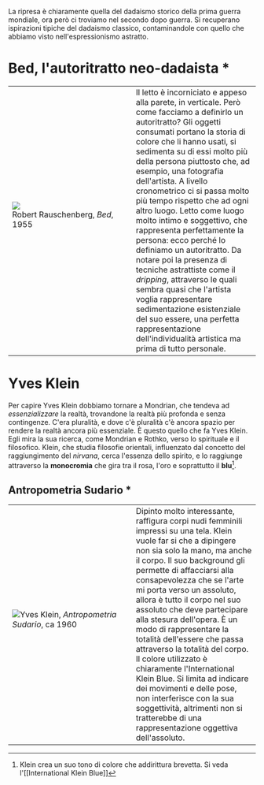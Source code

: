 La ripresa è chiaramente quella del dadaismo storico della prima guerra mondiale, ora però ci troviamo nel secondo dopo guerra. Si recuperano ispirazioni tipiche del dadaismo classico, contaminandole con quello che abbiamo visto nell'espressionismo astratto. 

# Bed, l'autoritratto neo-dadaista *

<table width=100%>
<tr>
	<td width=50%>  <img src="https://i.pinimg.com/236x/82/f7/7e/82f77ee611537b8a9f632542dc6f3008.jpg">
	<br> Robert Rauschenberg, <i>Bed</i>, 1955 <br> 
	<br>
	</td>
	<td width=50%>Il letto è incorniciato e appeso alla parete, in verticale. Però come facciamo a definirlo un autoritratto? Gli oggetti consumati portano la storia di colore che li hanno usati, si sedimenta su di essi molto più della persona piuttosto che, ad esempio, una fotografia dell'artista. A livello cronometrico ci si passa molto più tempo rispetto che ad ogni altro luogo. Letto come luogo molto intimo e soggettivo, che rappresenta perfettamente la persona: ecco perché lo definiamo un autoritratto. 
Da notare poi la presenza di tecniche astrattiste come il <i>dripping</i>, attraverso le quali sembra quasi che l'artista voglia rappresentare sedimentazione esistenziale del suo essere, una perfetta rappresentazione dell'individualità artistica ma prima di tutto personale. 

  </td>
</tr>
</table>

# Yves Klein
Per capire Yves Klein dobbiamo tornare a Mondrian, che tendeva ad *essenzializzare* la realtà, trovandone la realtà più profonda e senza contingenze. C'era pluralità, e dove c'è pluralità c'è ancora spazio per rendere la realtà ancora più essenziale. È questo quello che fa Yves Klein. Egli mira la sua ricerca, come Mondrian e Rothko, verso lo spirituale e il filosofico. Klein, che studia filosofie orientali, influenzato dal concetto del raggiungimento del *nirvana*, cerca l'essenza dello spirito, e lo raggiunge attraverso la **monocromia** che gira tra il rosa, l'oro e soprattutto il **blu**[^1]. 

## Antropometria Sudario *

<table width=100%>
<tr>
	<td width=50%>  <img src="https://www.arte.it/foto/600x450/34/138369-Yves_Klein.jpg">Yves Klein, <i>Antropometria Sudario</i>, ca 1960 <br> 
	<br>
	</td>
	<td width=50%>
Dipinto molto interessante, raffigura corpi nudi femminili impressi su una tela. Klein vuole far si che a dipingere non sia solo la mano, ma anche il corpo. Il suo background gli permette di affacciarsi alla consapevolezza che se l'arte mi porta verso un assoluto, allora è tutto il corpo nel suo assoluto che deve partecipare alla stesura dell'opera. È un modo di rappresentare la totalità dell'essere che passa attraverso la totalità del corpo. Il colore utilizzato è chiaramente l'International Klein Blue. Si limita ad indicare dei movimenti e delle pose, non interferisce con la sua soggettività, altrimenti non si tratterebbe di una rappresentazione oggettiva dell'assoluto.

  </td>
</tr>
</table>
 









[^1]: Klein crea un suo tono di colore che addirittura brevetta. Si veda l'[[International Klein Blue]]

